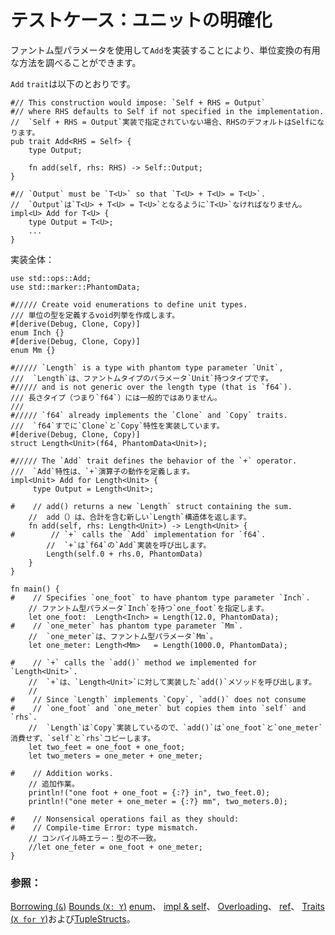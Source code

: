 # <!--Testcase: unit clarification--> テストケース：ユニットの明確化

<!--A useful method of unit conversions can be examined by implementing `Add` with a phantom type parameter.-->
ファントム型パラメータを使用して`Add`を実装することにより、単位変換の有用な方法を調べることができます。
<!--The `Add` `trait` is examined below:-->
`Add` `trait`は以下のとおりです。

```rust,ignore
#// This construction would impose: `Self + RHS = Output`
#// where RHS defaults to Self if not specified in the implementation.
//  `Self + RHS = Output`実装で指定されていない場合、RHSのデフォルトはSelfになります。
pub trait Add<RHS = Self> {
    type Output;

    fn add(self, rhs: RHS) -> Self::Output;
}

#// `Output` must be `T<U>` so that `T<U> + T<U> = T<U>`.
//  `Output`は`T<U> + T<U> = T<U>`となるように`T<U>`なければなりません。
impl<U> Add for T<U> {
    type Output = T<U>;
    ...
}
```

<!--The whole implementation:-->
実装全体：

```rust,editable
use std::ops::Add;
use std::marker::PhantomData;

#///// Create void enumerations to define unit types.
/// 単位の型を定義するvoid列挙を作成します。
#[derive(Debug, Clone, Copy)]
enum Inch {}
#[derive(Debug, Clone, Copy)]
enum Mm {}

#///// `Length` is a type with phantom type parameter `Unit`,
///  `Length`は、ファントムタイプのパラメータ`Unit`持つタイプです。
#///// and is not generic over the length type (that is `f64`).
/// 長さタイプ（つまり`f64`）には一般的ではありません。
///
#///// `f64` already implements the `Clone` and `Copy` traits.
///  `f64`すでに`Clone`と`Copy`特性を実装しています。
#[derive(Debug, Clone, Copy)]
struct Length<Unit>(f64, PhantomData<Unit>);

#///// The `Add` trait defines the behavior of the `+` operator.
///  `Add`特性は、`+`演算子の動作を定義します。
impl<Unit> Add for Length<Unit> {
     type Output = Length<Unit>;

#    // add() returns a new `Length` struct containing the sum.
    //  add（）は、合計を含む新しい`Length`構造体を返します。
    fn add(self, rhs: Length<Unit>) -> Length<Unit> {
#        // `+` calls the `Add` implementation for `f64`.
        //  `+`は`f64`の`Add`実装を呼び出します。
        Length(self.0 + rhs.0, PhantomData)
    }
}

fn main() {
#    // Specifies `one_foot` to have phantom type parameter `Inch`.
    // ファントム型パラメータ`Inch`を持つ`one_foot`を指定します。
    let one_foot:  Length<Inch> = Length(12.0, PhantomData);
#    // `one_meter` has phantom type parameter `Mm`.
    //  `one_meter`は、ファントム型パラメータ`Mm`。
    let one_meter: Length<Mm>   = Length(1000.0, PhantomData);

#    // `+` calls the `add()` method we implemented for `Length<Unit>`.
    //  `+`は、`Length<Unit>`に対して実装した`add()`メソッドを呼び出します。
    //
#    // Since `Length` implements `Copy`, `add()` does not consume
#    // `one_foot` and `one_meter` but copies them into `self` and `rhs`.
    //  `Length`は`Copy`実装しているので、`add()`は`one_foot`と`one_meter`消費せず、`self`と`rhs`コピーします。
    let two_feet = one_foot + one_foot;
    let two_meters = one_meter + one_meter;

#    // Addition works.
    // 追加作業。
    println!("one foot + one_foot = {:?} in", two_feet.0);
    println!("one meter + one_meter = {:?} mm", two_meters.0);

#    // Nonsensical operations fail as they should:
#    // Compile-time Error: type mismatch.
    // コンパイル時エラー：型の不一致。
    //let one_feter = one_foot + one_meter;
}
```

### <!--See also:--> 参照：

<!--[Borrowing (`&`)], [Bounds (`X: Y`)], [enum], [impl & self], [Overloading], [ref], [Traits (`X for Y`)], and [TupleStructs].-->
[Borrowing (`&`)] [Bounds (`X: Y`)] [enum]、 [impl & self]、 [Overloading]、 [ref]、 [Traits (`X for Y`)]および[TupleStructs]。

<!--[Borrowing (`&`)]: scope/borrow.html
 [Bounds (`X: Y`)]: generics/bounds.html
 [enum]: custom_types/enum.html
 [impl & self]: fn/methods.html
 [Overloading]: trait/ops.html
 [ref]: scope/borrow/ref.html
 [Traits (`X for Y`)]: trait.html
 [TupleStructs]: custom_types/structs.html
 [std::marker::PhantomData]: https://doc.rust-lang.org/std/marker/struct.PhantomData.html
-->
[Borrowing (`&`)]: scope/borrow.html
 [Bounds (`X: Y`)]: generics/bounds.html
 [enum]: custom_types/enum.html
 [impl & self]: fn/methods.html
 [Overloading]: trait/ops.html
 [ref]: scope/borrow/ref.html
 [Traits (`X for Y`)]: trait.html
 [TupleStructs]: custom_types/structs.html
 [std::marker::PhantomData]: https://doc.rust-lang.org/std/marker/struct.PhantomData.html

